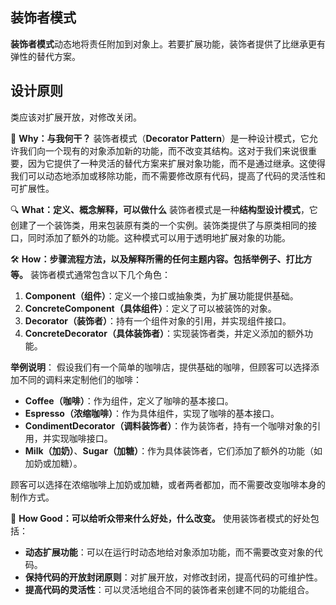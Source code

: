 ﻿## 装饰者模式

**装饰者模式**动态地将责任附加到对象上。若要扩展功能，装饰者提供了比继承更有弹性的替代方案。

## 设计原则

类应该对扩展开放，对修改关闭。

🌟 **Why：与我何干？**
装饰者模式（**Decorator Pattern**）是一种设计模式，它允许我们向一个现有的对象添加新的功能，而不改变其结构。这对于我们来说很重要，因为它提供了一种灵活的替代方案来扩展对象功能，而不是通过继承。这使得我们可以动态地添加或移除功能，而不需要修改原有代码，提高了代码的灵活性和可扩展性。

🔍 **What：定义、概念解释，可以做什么**
装饰者模式是一种**结构型设计模式**，它创建了一个装饰类，用来包装原有类的一个实例。装饰类提供了与原类相同的接口，同时添加了额外的功能。这种模式可以用于透明地扩展对象的功能。

🛠️ **How：步骤流程方法，以及解释所需的任何主题内容。包括举例子、打比方等。**
装饰者模式通常包含以下几个角色：

1. **Component（组件）**：定义一个接口或抽象类，为扩展功能提供基础。
2. **ConcreteComponent（具体组件）**：定义了可以被装饰的对象。
3. **Decorator（装饰者）**：持有一个组件对象的引用，并实现组件接口。
4. **ConcreteDecorator（具体装饰者）**：实现装饰者类，并定义添加的额外功能。

**举例说明**：
假设我们有一个简单的咖啡店，提供基础的咖啡，但顾客可以选择添加不同的调料来定制他们的咖啡：

- **Coffee（咖啡）**：作为组件，定义了咖啡的基本接口。
- **Espresso（浓缩咖啡）**：作为具体组件，实现了咖啡的基本接口。
- **CondimentDecorator（调料装饰者）**：作为装饰者，持有一个咖啡对象的引用，并实现咖啡接口。
- **Milk（加奶）**、**Sugar（加糖）**：作为具体装饰者，它们添加了额外的功能（如加奶或加糖）。

顾客可以选择在浓缩咖啡上加奶或加糖，或者两者都加，而不需要改变咖啡本身的制作方式。

🎯 **How Good：可以给听众带来什么好处，什么改变。**
使用装饰者模式的好处包括：

- **动态扩展功能**：可以在运行时动态地给对象添加功能，而不需要改变对象的代码。
- **保持代码的开放封闭原则**：对扩展开放，对修改封闭，提高代码的可维护性。
- **提高代码的灵活性**：可以灵活地组合不同的装饰者来创建不同的功能组合。
